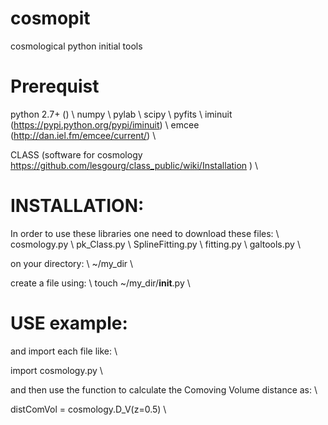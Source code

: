 # cosmopit
cosmological python initial tools

# Prerequist
python 2.7+ () \\
numpy \\
pylab \\
scipy  \\
pyfits \\
iminuit (https://pypi.python.org/pypi/iminuit) \\
emcee   (http://dan.iel.fm/emcee/current/) \\

CLASS (software for cosmology https://github.com/lesgourg/class_public/wiki/Installation ) \\


# INSTALLATION: 
In order to use these libraries one need to download these files: \\
cosmology.py \\
pk_Class.py \\
SplineFitting.py \\
fitting.py \\
galtools.py \\

on your directory: \\
~/my_dir \\

create a file using: \\
touch ~/my_dir/__init__.py \\

# USE example:
and import each file like: \\

import cosmology.py \\

and then use the function to calculate the Comoving Volume distance as: \\

distComVol = cosmology.D_V(z=0.5) \\


